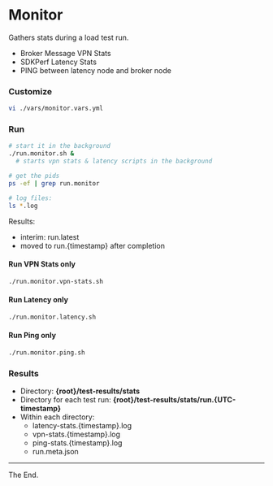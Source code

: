 # Monitor

Gathers stats during a load test run.

 * Broker Message VPN Stats
 * SDKPerf Latency Stats
 * PING between latency node and broker node

### Customize

````bash
vi ./vars/monitor.vars.yml

````

### Run

````bash
# start it in the background
./run.monitor.sh &
  # starts vpn stats & latency scripts in the background

# get the pids
ps -ef | grep run.monitor

# log files:
ls *.log

````
Results:
- interim: run.latest
- moved to run.{timestamp} after completion

#### Run VPN Stats only
````bash
./run.monitor.vpn-stats.sh
````
#### Run Latency only
````bash
./run.monitor.latency.sh
````
#### Run Ping only
````bash
./run.monitor.ping.sh
````

### Results

* Directory: **{root}/test-results/stats**
* Directory for each test run: **{root}/test-results/stats/run.{UTC-timestamp}**
* Within each directory:
  - latency-stats.{timestamp}.log
  - vpn-stats.{timestamp}.log
  - ping-stats.{timestamp}.log
  - run.meta.json

---
The End.
